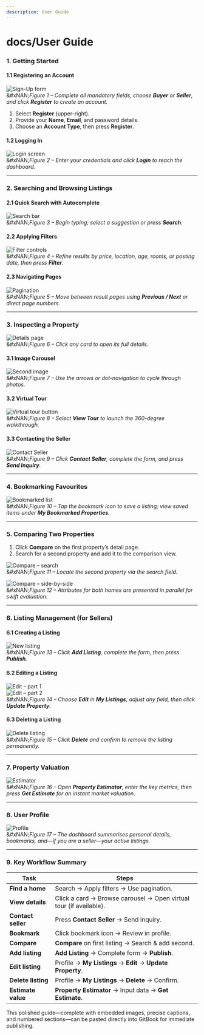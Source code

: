 ```yaml
---
description: User Guide
---
```


# docs/User Guide

### 1. Getting Started

#### 1.1 Registering an Account

![Sign-Up form](https://www.gitbook.com/cdn-cgi/image/dpr=2,width=1920,onerror=redirect,format=auto/https%3A%2F%2Ffiles.gitbook.com%2Fv0%2Fb%2Fgitbook-x-prod.appspot.com%2Fo%2Fspaces%2FMAvAo0QwMYDWyWa7JkCQ%2Fuploads%2FrmHbIJ9wCyDID3tHD92X%2FSign-Up.jpg%3Falt%3Dmedia%26token%3Db0ea5fb9-0ad5-425a-8bf4-993a259528f4)\
&#xNAN;_&#x46;igure 1 – Complete all mandatory fields, choose **Buyer** or **Seller**, and click **Register** to create an account._

1. Select **Register** (upper-right).
2. Provide your **Name**, **Email**, and password details.
3. Choose an **Account Type**, then press **Register**.

#### 1.2 Logging In

![Login screen](https://www.gitbook.com/cdn-cgi/image/dpr=2,width=1920,onerror=redirect,format=auto/https%3A%2F%2Ffiles.gitbook.com%2Fv0%2Fb%2Fgitbook-x-prod.appspot.com%2Fo%2Fspaces%2FMAvAo0QwMYDWyWa7JkCQ%2Fuploads%2FGugLdsHuQkX26FajhbBr%2FLogin.jpg%3Falt%3Dmedia%26token%3D9e6213c2-3d4d-45d2-857c-85c1de2d9c5b)\
&#xNAN;_&#x46;igure 2 – Enter your credentials and click **Login** to reach the dashboard._

***

### 2. Searching and Browsing Listings

#### 2.1 Quick Search with Autocomplete

![Search bar](https://www.gitbook.com/cdn-cgi/image/dpr=2,width=1920,onerror=redirect,format=auto/https%3A%2F%2Ffiles.gitbook.com%2Fv0%2Fb%2Fgitbook-x-prod.appspot.com%2Fo%2Fspaces%2FMAvAo0QwMYDWyWa7JkCQ%2Fuploads%2FJydn3htFkHLrnn1cJrl8%2FSearch.jpg%3Falt%3Dmedia%26token%3D36257eb6-0734-4f2e-9cdf-78f46a001eff)\
&#xNAN;_&#x46;igure 3 – Begin typing; select a suggestion or press **Search**._

#### 2.2 Applying Filters

![Filter controls](https://www.gitbook.com/cdn-cgi/image/dpr=2,width=1920,onerror=redirect,format=auto/https%3A%2F%2Ffiles.gitbook.com%2Fv0%2Fb%2Fgitbook-x-prod.appspot.com%2Fo%2Fspaces%2FMAvAo0QwMYDWyWa7JkCQ%2Fuploads%2FpKa7XKwwTXaOuR79kzrM%2FFilter.jpg%3Falt%3Dmedia%26token%3De5112321-61d4-45fc-90a4-6fb295cdfb19)\
&#xNAN;_&#x46;igure 4 – Refine results by price, location, age, rooms, or posting date, then press **Filter**._

#### 2.3 Navigating Pages

![Pagination](https://www.gitbook.com/cdn-cgi/image/dpr=2,width=1920,onerror=redirect,format=auto/https%3A%2F%2Ffiles.gitbook.com%2Fv0%2Fb%2Fgitbook-x-prod.appspot.com%2Fo%2Fspaces%2FMAvAo0QwMYDWyWa7JkCQ%2Fuploads%2F9F7SwSC9DJUcrfB3BZE8%2FSelecting%20different%20pages.jpg%3Falt%3Dmedia%26token%3D15e8e5b7-02fc-4102-8180-1a77605d0991)\
&#xNAN;_&#x46;igure 5 – Move between result pages using **Previous / Next** or direct page numbers._

***

### 3. Inspecting a Property

![Details page](https://www.gitbook.com/cdn-cgi/image/dpr=2,width=1920,onerror=redirect,format=auto/https%3A%2F%2Ffiles.gitbook.com%2Fv0%2Fb%2Fgitbook-x-prod.appspot.com%2Fo%2Fspaces%2FMAvAo0QwMYDWyWa7JkCQ%2Fuploads%2Fp0e7VnWuea9zAVBAgZWB%2FProperty%20Details.jpg%3Falt%3Dmedia%26token%3D24320ecd-6d7e-4955-b4fb-3c9769d74c90)\
&#xNAN;_&#x46;igure 6 – Click any card to open its full details._

#### 3.1 Image Carousel

![Second image](https://www.gitbook.com/cdn-cgi/image/dpr=2,width=1920,onerror=redirect,format=auto/https%3A%2F%2Ffiles.gitbook.com%2Fv0%2Fb%2Fgitbook-x-prod.appspot.com%2Fo%2Fspaces%2FMAvAo0QwMYDWyWa7JkCQ%2Fuploads%2F1TIxzpwbsCr3C1dz536I%2FProperty%20Details%20second%20image.jpg%3Falt%3Dmedia%26token%3Dff2670a8-7028-4063-b960-ba9f693ed335)\
&#xNAN;_&#x46;igure 7 – Use the arrows or dot-navigation to cycle through photos._

#### 3.2 Virtual Tour

![Virtual tour button](https://www.gitbook.com/cdn-cgi/image/dpr=2,width=1920,onerror=redirect,format=auto/https%3A%2F%2Ffiles.gitbook.com%2Fv0%2Fb%2Fgitbook-x-prod.appspot.com%2Fo%2Fspaces%2FMAvAo0QwMYDWyWa7JkCQ%2Fuploads%2FLsr4EVoozrnD24OCKSqz%2FVirtual%20tour.jpg%3Falt%3Dmedia%26token%3D6a08e4f9-78b3-42e0-ae5b-19ce38f2141b)\
&#xNAN;_&#x46;igure 8 – Select **View Tour** to launch the 360-degree walkthrough._

#### 3.3 Contacting the Seller

![Contact Seller](https://www.gitbook.com/cdn-cgi/image/dpr=2,width=1920,onerror=redirect,format=auto/https%3A%2F%2Ffiles.gitbook.com%2Fv0%2Fb%2Fgitbook-x-prod.appspot.com%2Fo%2Fspaces%2FMAvAo0QwMYDWyWa7JkCQ%2Fuploads%2F0sfXG9GfQN7v23kSkizg%2FContact%20Seller.jpg%3Falt%3Dmedia%26token%3Dbae879c2-07fd-4c8d-ae26-4db33fc4f4f6)\
&#xNAN;_&#x46;igure 9 – Click **Contact Seller**, complete the form, and press **Send Inquiry**._

***

### 4. Bookmarking Favourites

![Bookmarked list](https://www.gitbook.com/cdn-cgi/image/dpr=2,width=1920,onerror=redirect,format=auto/https%3A%2F%2Ffiles.gitbook.com%2Fv0%2Fb%2Fgitbook-x-prod.appspot.com%2Fo%2Fspaces%2FMAvAo0QwMYDWyWa7JkCQ%2Fuploads%2Ff4qZSd52BXEBwJbGb5eH%2FBookmark.jpg%3Falt%3Dmedia%26token%3D34ef2c2e-07dc-478d-b383-a2e5c8cc6c42)\
&#xNAN;_&#x46;igure 10 – Tap the bookmark icon to save a listing; view saved items under **My Bookmarked Properties**._

***

### 5. Comparing Two Properties

1. Click **Compare** on the first property’s detail page.
2. Search for a second property and add it to the comparison view.

![Compare – search](https://www.gitbook.com/cdn-cgi/image/dpr=2,width=1920,onerror=redirect,format=auto/https%3A%2F%2Ffiles.gitbook.com%2Fv0%2Fb%2Fgitbook-x-prod.appspot.com%2Fo%2Fspaces%2FMAvAo0QwMYDWyWa7JkCQ%2Fuploads%2F2geLyMP0DEVk5WkIthnj%2FComparison%20Search.jpg%3Falt%3Dmedia%26token%3D80ff9e7b-40fc-40c6-84bc-ab5dcb3d7267)\
&#xNAN;_&#x46;igure 11 – Locate the second property via the search field._

![Compare – side-by-side](https://www.gitbook.com/cdn-cgi/image/dpr=2,width=1920,onerror=redirect,format=auto/https%3A%2F%2Ffiles.gitbook.com%2Fv0%2Fb%2Fgitbook-x-prod.appspot.com%2Fo%2Fspaces%2FMAvAo0QwMYDWyWa7JkCQ%2Fuploads%2FeH43hvs9z4UBKZSPIXc2%2FComparison.jpg%3Falt%3Dmedia%26token%3D9b64090c-f857-4253-b39b-5f34d8b26e29)\
&#xNAN;_&#x46;igure 12 – Attributes for both homes are presented in parallel for swift evaluation._

***

### 6. Listing Management (for Sellers)

#### 6.1 Creating a Listing

![New listing](https://www.gitbook.com/cdn-cgi/image/dpr=2,width=1920,onerror=redirect,format=auto/https%3A%2F%2Ffiles.gitbook.com%2Fv0%2Fb%2Fgitbook-x-prod.appspot.com%2Fo%2Fspaces%2FMAvAo0QwMYDWyWa7JkCQ%2Fuploads%2FmWLfuRO4DHLSjo9pbF8e%2FList%20a%20New%20Property.jpg%3Falt%3Dmedia%26token%3D5e790776-a199-4759-a105-720c70a4d15f)\
&#xNAN;_&#x46;igure 13 – Click **Add Listing**, complete the form, then press **Publish**._

#### 6.2 Editing a Listing

![Edit – part 1](https://www.gitbook.com/cdn-cgi/image/dpr=2,width=1920,onerror=redirect,format=auto/https%3A%2F%2Ffiles.gitbook.com%2Fv0%2Fb%2Fgitbook-x-prod.appspot.com%2Fo%2Fspaces%2FMAvAo0QwMYDWyWa7JkCQ%2Fuploads%2FT8T7haIp2WWVh205QP6G%2FEditp%20part%201.jpg%3Falt%3Dmedia%26token%3D852c9447-1067-43cd-8e04-672b38a005b0)\
![Edit – part 2](https://www.gitbook.com/cdn-cgi/image/dpr=2,width=1920,onerror=redirect,format=auto/https%3A%2F%2Ffiles.gitbook.com%2Fv0%2Fb%2Fgitbook-x-prod.appspot.com%2Fo%2Fspaces%2FMAvAo0QwMYDWyWa7JkCQ%2Fuploads%2FO7S6QO6vJSctxGPqFqav%2FEdit%20part%20two.jpg%3Falt%3Dmedia%26token%3D8146cda3-b626-43fe-b8de-16b2f846cc54)\
&#xNAN;_&#x46;igure 14 – Choose **Edit** in **My Listings**, adjust any field, then click **Update Property**._

#### 6.3 Deleting a Listing

![Delete listing](https://www.gitbook.com/cdn-cgi/image/dpr=2,width=1920,onerror=redirect,format=auto/https%3A%2F%2Ffiles.gitbook.com%2Fv0%2Fb%2Fgitbook-x-prod.appspot.com%2Fo%2Fspaces%2FMAvAo0QwMYDWyWa7JkCQ%2Fuploads%2F3yGKR0g6hQ5k1j1lw8oc%2FSeller%20Listings.jpg%3Falt%3Dmedia%26token%3Da367e51d-8256-42d2-b5ee-966f8377df6c)\
&#xNAN;_&#x46;igure 15 – Click **Delete** and confirm to remove the listing permanently._

***

### 7. Property Valuation

![Estimator](https://www.gitbook.com/cdn-cgi/image/dpr=2,width=1920,onerror=redirect,format=auto/https%3A%2F%2Ffiles.gitbook.com%2Fv0%2Fb%2Fgitbook-x-prod.appspot.com%2Fo%2Fspaces%2FMAvAo0QwMYDWyWa7JkCQ%2Fuploads%2FnIWpXqJaG815epbWaa5F%2FProperty%20Estimator.jpg%3Falt%3Dmedia%26token%3D91103bb3-e968-4113-a5b3-a94eb5dbab66)\
&#xNAN;_&#x46;igure 16 – Open **Property Estimator**, enter the key metrics, then press **Get Estimate** for an instant market valuation._

***

### 8. User Profile

![Profile](https://www.gitbook.com/cdn-cgi/image/dpr=2,width=1920,onerror=redirect,format=auto/https%3A%2F%2Ffiles.gitbook.com%2Fv0%2Fb%2Fgitbook-x-prod.appspot.com%2Fo%2Fspaces%2FMAvAo0QwMYDWyWa7JkCQ%2Fuploads%2FbpLev3kTEHD3qFdHfqLh%2FUser%20Profile.jpg%3Falt%3Dmedia%26token%3Df7ed0376-0d39-42fa-b06d-9eb5c3f382f7)\
&#xNAN;_&#x46;igure 17 – The dashboard summarises personal details, bookmarks, and—if you are a seller—your active listings._

***

### 9. Key Workflow Summary

| Task               | Steps                                                              |
| ------------------ | ------------------------------------------------------------------ |
| **Find a home**    | Search → Apply filters → Use pagination.                           |
| **View details**   | Click a card → Browse carousel → Open virtual tour (if available). |
| **Contact seller** | Press **Contact Seller** → Send inquiry.                           |
| **Bookmark**       | Click bookmark icon → Review in profile.                           |
| **Compare**        | **Compare** on first listing → Search & add second.                |
| **Add listing**    | **Add Listing** → Complete form → **Publish**.                     |
| **Edit listing**   | Profile → **My Listings** → **Edit** → **Update Property**.        |
| **Delete listing** | Profile → **My Listings** → **Delete** → Confirm.                  |
| **Estimate value** | **Property Estimator** → Input data → **Get Estimate**.            |

This polished guide—complete with embedded images, precise captions, and numbered sections—can be pasted directly into GitBook for immediate publishing.
